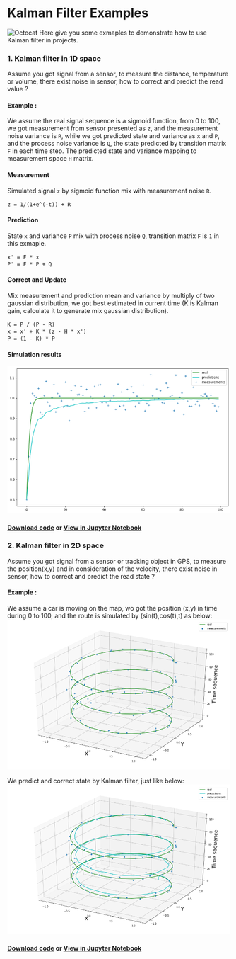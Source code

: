 # Kalman Filter Examples

![Octocat](https://github.githubassets.com/images/icons/emoji/octocat.png) Here give you some exmaples to demonstrate how to use Kalman filter in projects.

### 1. Kalman filter in 1D space
Assume you got signal from a sensor, to measure the distance, temperature or volume, there exist noise in sensor, how to correct and predict the read value ?

#### Example : 
We assume the real signal sequence is a sigmoid function, from 0 to 100, we got measurement from sensor presented as `z`, and the measurement noise variance is `R`, while we got predicted state and variance as `x` and `P`, and the process noise variance is `Q`, the state predicted by transition matrix `F` in each time step. The predicted state and variance mapping to measurement space `H` matrix.

#### Measurement 
Simulated signal `z` by sigmoid function mix with measurement noise `R`.

```
z = 1/(1+e^(-t)) + R
```
#### Prediction 
State `x` and variance `P` mix with process noise `Q`, transition matrix `F` is `1` in this exmaple.

```
x' = F * x
P' = F * P + Q
```
#### Correct and Update
Mix measurement and prediction mean and variance by multiply of two gaussian distribution, we got best estimated in current time (K is Kalman gain, calculate it to generate mix gaussian distribution).

```
K = P / (P - R)
x = x' + K * (z - H * x')
P = (1 - K) * P
```

#### Simulation results
![](https://github.com/KaffeeCat/Kalman-Filter/blob/master/Images/kalman1d.png?raw=true)

#### [Download code](https://github.com/KaffeeCat/Kalman-Filter/blob/master/Sources/Kalman_1D.ipynb) or [View in Jupyter Notebook](https://nbviewer.jupyter.org/github/KaffeeCat/Kalman-Filter/blob/master/Sources/Kalman_1D.ipynb)


### 2. Kalman filter in 2D space
Assume you got signal from a sensor or tracking object in GPS, to measure the position(x,y) and in consideration of the velocity, there exist noise in sensor, how to correct and predict the read state ?

#### Example :
We assume a car is moving on the map, wo got the position (x,y) in time during 0 to 100, and the route is simulated by (sin(t),cos(t),t) as below:
![](https://github.com/KaffeeCat/Kalman-Filter/blob/master/Images/kalman2d_a.png?raw=true)

We predict and correct state by Kalman filter, just like below:
![](https://github.com/KaffeeCat/Kalman-Filter/blob/master/Images/kalman2d_b.png?raw=true)

#### [Download code](https://github.com/KaffeeCat/Kalman-Filter/blob/master/Sources/Kalman_2D.ipynb) or [View in Jupyter Notebook](https://nbviewer.jupyter.org/github/KaffeeCat/Kalman-Filter/blob/master/Sources/Kalman_2D.ipynb)